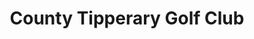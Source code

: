 ---
title: "County Tipperary Golf Club"
address: " County Tipperary Golf Club, Dundrum House Hotel, Dundrum, Cashel, Tipperrary"
tel: "00353 062 71717"
county: "Tipperrary"
category: "Golf"
type: "Content"
lat: "52.559134"
lng: "-8.046198"
---